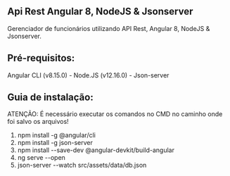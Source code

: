 ## Api Rest Angular 8, NodeJS & Jsonserver

Gerenciador de funcionários utilizando API Rest, Angular 8, NodeJS & Jsonserver.

## Pré-requisitos:

Angular CLI (v8.15.0) - 
Node.JS (v12.16.0) - 
Json-server

## Guia de instalação:

ATENÇÃO: É necessário executar os comandos no CMD no caminho onde foi salvo os arquivos!

1. npm install -g @angular/cli
2. npm install -g json-server
3. npm install --save-dev @angular-devkit/build-angular
4. ng serve --open
5. json-server --watch src/assets/data/db.json

